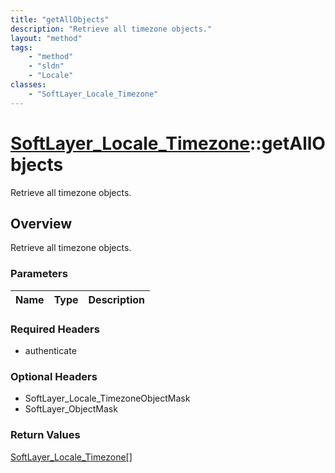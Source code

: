 ```yaml
---
title: "getAllObjects"
description: "Retrieve all timezone objects."
layout: "method"
tags:
    - "method"
    - "sldn"
    - "Locale"
classes:
    - "SoftLayer_Locale_Timezone"
---
```

# [SoftLayer_Locale_Timezone](/reference/services/SoftLayer_Locale_Timezone)::getAllObjects

Retrieve all timezone objects.


## Overview 
Retrieve all timezone objects.

### Parameters 
|Name | Type | Description |
| --- | --- | --- |


### Required Headers
* authenticate

### Optional Headers
* SoftLayer_Locale_TimezoneObjectMask
* SoftLayer_ObjectMask

### Return Values
<a href='/reference/datatypes/SoftLayer_Locale_Timezone'>SoftLayer_Locale_Timezone[] </a>


